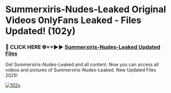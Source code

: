 # Summerxiris-Nudes-Leaked Original Videos 0nlyFans Leaked - Files Updated! (102y)

<h3>🔴 CLICK HERE 🌐==►► <a href="https://tinyurl.com/5h6xmrr3" rel="nofollow">Summerxiris-Nudes-Leaked Updated Files</a></h3>

Get Summerxiris-Nudes-Leaked and all content. Now you can access all videos and pictures of Summerxiris-Nudes-Leaked. New Updated Files 2025!

[![102y](https://i.imgur.com/KVD873Z.gif)](https://tinyurl.com/5h6xmrr3)
